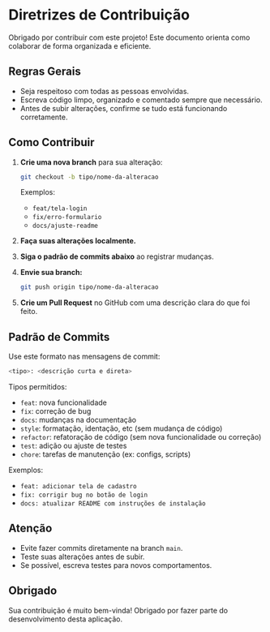 
Diretrizes de Contribuição
==========================

Obrigado por contribuir com este projeto! Este documento orienta como colaborar de forma organizada e eficiente.

Regras Gerais
-------------

- Seja respeitoso com todas as pessoas envolvidas.
- Escreva código limpo, organizado e comentado sempre que necessário.
- Antes de subir alterações, confirme se tudo está funcionando corretamente.

Como Contribuir
---------------

1. **Crie uma nova branch** para sua alteração:
   ```bash
   git checkout -b tipo/nome-da-alteracao
   ```
   Exemplos:
   - `feat/tela-login`
   - `fix/erro-formulario`
   - `docs/ajuste-readme`

2. **Faça suas alterações localmente.**

3. **Siga o padrão de commits abaixo** ao registrar mudanças.

4. **Envie sua branch:**
   ```bash
   git push origin tipo/nome-da-alteracao
   ```

5. **Crie um Pull Request** no GitHub com uma descrição clara do que foi feito.

Padrão de Commits
------------------

Use este formato nas mensagens de commit:

```bash
<tipo>: <descrição curta e direta>
```

Tipos permitidos:

- `feat`: nova funcionalidade
- `fix`: correção de bug
- `docs`: mudanças na documentação
- `style`: formatação, identação, etc (sem mudança de código)
- `refactor`: refatoração de código (sem nova funcionalidade ou correção)
- `test`: adição ou ajuste de testes
- `chore`: tarefas de manutenção (ex: configs, scripts)

Exemplos:
- `feat: adicionar tela de cadastro`
- `fix: corrigir bug no botão de login`
- `docs: atualizar README com instruções de instalação`

Atenção
-------

- Evite fazer commits diretamente na branch `main`.
- Teste suas alterações antes de subir.
- Se possível, escreva testes para novos comportamentos.

Obrigado
--------

Sua contribuição é muito bem-vinda! Obrigado por fazer parte do desenvolvimento desta aplicação.
